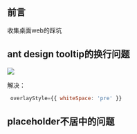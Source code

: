 ## 前言

收集桌面web的踩坑

## ant design tooltip的换行问题
![](https://cdn.jsdelivr.net/gh/chenxiaoyao6228/cloudimg@main/2023/antd-tooltip.png)

解决： 
```jsx
 overlayStyle={{ whiteSpace: 'pre' }}
```

## placeholder不居中的问题